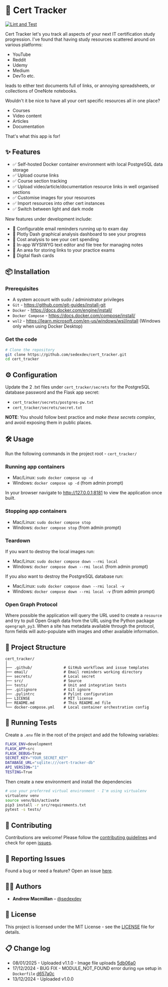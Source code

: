 # 📘 Cert Tracker

[![Lint and Test](https://github.com/sedexdev/cert_tracker/actions/workflows/test.yml/badge.svg)](https://github.com/sedexdev/cert_tracker/actions/workflows/test.yml)

Cert Tracker let's you track all aspects of your next IT certification study progression. I've found that having study resources scattered around on various platforms:

-   YouTube
-   Reddit
-   Udemy
-   Medium
-   DevTo etc.

leads to either text documents full of links, or annoying spreadsheets, or collections of OneNote notebooks.

Wouldn't it be nice to have all your cert specific resources all in one place?

-   Courses
-   Video content
-   Articles
-   Documentation

That's what this app is for!

## ✨ Features

-   ✅ Self-hosted Docker container environment with local PostgreSQL data storage
-   ✅ Upload course links
-   ✅ Course section tracking
-   ✅ Upload video/article/documentation resource links in well organised sections
-   ✅ Customise images for your resources
-   ✅ Import resources into other cert instances
-   ✅ Switch between light and dark mode

New features under development include:

-   📌 Configurable email reminders running up to exam day
-   📌 Plotly Dash graphical analysis dashboard to see your progress
-   📌 Cost analysis to see your cert spending
-   📌 In-app WYSIWYG text editor and file tree for managing notes
-   📌 An area for storing links to your practice exams
-   📌 Digital flash cards

## 📦 Installation

### Prerequisites

-   A system account with sudo / administrator privileges
-   `Git` - https://github.com/git-guides/install-git
-   `Docker` - https://docs.docker.com/engine/install/
-   `Docker Compose` - https://docs.docker.com/compose/install/
-   `wsl2` - https://learn.microsoft.com/en-us/windows/wsl/install (Windows only when using Docker Desktop)

### Get the code

```bash
# Clone the repository
git clone https://github.com/sedexdev/cert_tracker.git
cd cert_tracker
```

## ⚙️ Configuration

Update the 2 .txt files under `cert_tracker/secrets` for the PostgreSQL database password and the Flask app secret:

-   `cert_tracker/secrets/postgres-pw.txt`
-   `cert_tracker/secrets/secret.txt`

**NOTE**: You should follow best practice and _make these secrets complex_, and avoid exposing them in public places.

## 🛠️ Usage

Run the following commands in the project root - `cert_tracker/`

### Running app containers

-   Mac/Linux: `sudo docker compose up -d`
-   Windows: `docker compose up -d` (from admin prompt)

In your browser navigate to http://127.0.0.1:8181 to view the application once built.

### Stopping app containers

-   Mac/Linux: `sudo docker compose stop`
-   Windows: `docker compose stop` (from admin prompt)

### Teardown

If you want to destroy the local images run:

-   Mac/Linux: `sudo docker compose down --rmi local`
-   Windows: `docker compose down --rmi local` (from admin prompt)

If you also want to destroy the PostgreSQL database run:

-   Mac/Linux: `sudo docker compose down --rmi local -v`
-   Windows: `docker compose down --rmi local -v` (from admin prompt)

### Open Graph Protocol

Where possible the application will query the URL used to create a `resource` and try to pull Open Graph data from the URL using the Python package `opengraph_py3`. When a site has metadata available through the protocol, form fields will auto-populate with images and other available information.

## 📂 Project Structure

```
cert_tracker/
│
├── .github/              # GitHub workflows and issue templates
├── email/                # Email reminders working directory
├── secrets/              # Local secret
├── src/                  # Source
├── tests/                # Unit and integration tests
├── .gitignore            # Git ignore
├── .pylintrc             # Pylint configuration
├── LICENSE               # MIT license
├── README.md             # This README.md file
└── docker-compose.yml    # Local container orchestration config
```

## 🧪 Running Tests

Create a `.env` file in the root of the project and add the following variables:

```bash
FLASK_ENV=development
FLASK_APP=src
FLASK_DEBUG=True
SECRET_KEY="YOUR_SECRET_KEY"
DATABASE_URL="sqlite:///cert-tracker-db"
API_VERSION="1"
TESTING=True
```

Then create a new environment and install the dependencies

```bash
# use your preferred virtual environment - I'm using virtualenv
virtualenv venv
source venv/bin/activate
pip3 install -r src/requirements.txt
pytest -s tests/
```

## 🙌 Contributing

Contributions are welcome! Please follow the [contributing guidelines](https://github.com/sedexdev/cert_tracker/blob/main/CONTRIBUTING.md) and check for open [issues](https://github.com/sedexdev/cert_tracker/issues).

## 🐛 Reporting Issues

Found a bug or need a feature? Open an issue [here](https://github.com/sedexdev/cert_tracker/issues).

## 🧑‍💻 Authors

-   **Andrew Macmillan** – [@sedexdev](https://github.com/sedexdev)

## 📜 License

This project is licensed under the MIT License - see the [LICENSE](https://github.com/sedexdev/cert_tracker/blob/main/LICENSE) file for details.

## 📋 Change log

-   08/01/2025 - Uploaded v1.1.0 - Image file uploads [5db06a0](https://github.com/sedexdev/cert_tracker/commit/396b4aa80e8df66e1919d6c81675f06155db06a0)
-   17/12/2024 - BUG FIX - MODULE_NOT_FOUND error during `npm` setup in `Dockerfile` [d657a0c](https://github.com/sedexdev/cert_tracker/commit/d657a0ce10e4e38b8623ef92b95b3df77a1ba2da)
-   13/12/2024 - Uploaded v1.0.0
